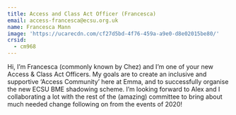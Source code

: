 ```yaml
---
title: Access and Class Act Officer (Francesca)
email: access-francesca@ecsu.org.uk
name: Francesca Mann
image: 'https://ucarecdn.com/cf27d5bd-4f76-459a-a9e0-d8e02015be80/'
crsid:
  - cm968
---
```

Hi, I’m Francesca (commonly known by Chez) and I’m one of your new Access & Class Act Officers. My goals are to create an inclusive and supportive ‘Access Community’ here at Emma, and to successfully organise the new ECSU BME shadowing scheme. I’m looking forward to Alex and I collaborating a lot with the rest of the (amazing) committee to bring about much needed change following on from the events of 2020!
